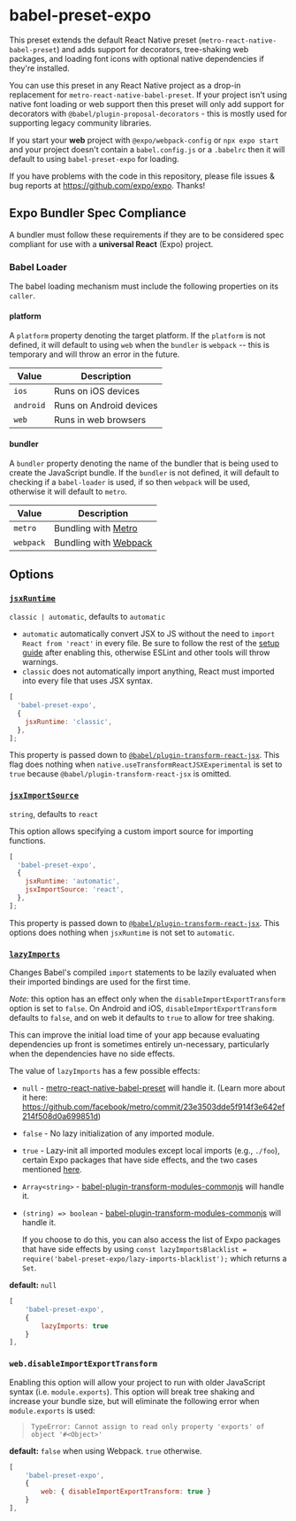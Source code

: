 # babel-preset-expo

This preset extends the default React Native preset (`metro-react-native-babel-preset`) and adds support for decorators, tree-shaking web packages, and loading font icons with optional native dependencies if they're installed.

You can use this preset in any React Native project as a drop-in replacement for `metro-react-native-babel-preset`. If your project isn't using native font loading or web support then this preset will only add support for decorators with `@babel/plugin-proposal-decorators` - this is mostly used for supporting legacy community libraries.

If you start your **web** project with `@expo/webpack-config` or `npx expo start` and your project doesn't contain a `babel.config.js` or a `.babelrc` then it will default to using `babel-preset-expo` for loading.

If you have problems with the code in this repository, please file issues & bug reports
at https://github.com/expo/expo. Thanks!

## Expo Bundler Spec Compliance

A bundler must follow these requirements if they are to be considered spec compliant for use with a **universal React** (Expo) project.

### Babel Loader

The babel loading mechanism must include the following properties on its `caller`.

#### platform

A `platform` property denoting the target platform. If the `platform` is not defined, it will default to using `web` when the `bundler` is `webpack` -- this is temporary and will throw an error in the future.

| Value     | Description             |
| --------- | ----------------------- |
| `ios`     | Runs on iOS devices     |
| `android` | Runs on Android devices |
| `web`     | Runs in web browsers    |

#### bundler

A `bundler` property denoting the name of the bundler that is being used to create the JavaScript bundle.
If the `bundler` is not defined, it will default to checking if a `babel-loader` is used, if so then `webpack` will be used, otherwise it will default to `metro`.

| Value     | Description                      |
| --------- | -------------------------------- |
| `metro`   | Bundling with [Metro][metro]     |
| `webpack` | Bundling with [Webpack][webpack] |

[metro]: https://facebook.github.io/metro/
[webpack]: https://webpack.js.org/

## Options

### [`jsxRuntime`](https://babeljs.io/docs/en/babel-plugin-transform-react-jsx#runtime)

`classic | automatic`, defaults to `automatic`

- `automatic` automatically convert JSX to JS without the need to `import React from 'react'` in every file. Be sure to follow the rest of the [setup guide](https://reactjs.org/blog/2020/09/22/introducing-the-new-jsx-transform.html#how-to-upgrade-to-the-new-jsx-transform) after enabling this, otherwise ESLint and other tools will throw warnings.
- `classic` does not automatically import anything, React must imported into every file that uses JSX syntax.

```js
[
  'babel-preset-expo',
  {
    jsxRuntime: 'classic',
  },
];
```

This property is passed down to [`@babel/plugin-transform-react-jsx`](https://babeljs.io/docs/en/babel-plugin-transform-react-jsx). This flag does nothing when `native.useTransformReactJSXExperimental` is set to `true` because `@babel/plugin-transform-react-jsx` is omitted.

### [`jsxImportSource`](https://babeljs.io/docs/en/babel-plugin-transform-react-jsx#importsource)

`string`, defaults to `react`

This option allows specifying a custom import source for importing functions.

```js
[
  'babel-preset-expo',
  {
    jsxRuntime: 'automatic',
    jsxImportSource: 'react',
  },
];
```

This property is passed down to [`@babel/plugin-transform-react-jsx`](https://babeljs.io/docs/en/babel-plugin-transform-react-jsx). This options does nothing when `jsxRuntime` is not set to `automatic`.

### [`lazyImports`](https://babeljs.io/docs/en/babel-plugin-transform-modules-commonjs#lazy)

Changes Babel's compiled `import` statements to be lazily evaluated when their imported bindings are used for the first time.

_Note:_ this option has an effect only when the `disableImportExportTransform` option is set to `false`. On Android and iOS, `disableImportExportTransform` defaults to `false`, and on web it defaults to `true` to allow for tree shaking.

This can improve the initial load time of your app because evaluating dependencies up front is sometimes entirely un-necessary, particularly when the dependencies have no side effects.

The value of `lazyImports` has a few possible effects:

- `null` - [metro-react-native-babel-preset](https://github.com/facebook/metro/tree/master/packages/metro-react-native-babel-preset) will handle it. (Learn more about it here: https://github.com/facebook/metro/commit/23e3503dde5f914f3e642ef214f508d0a699851d)

- `false` - No lazy initialization of any imported module.

- `true` - Lazy-init all imported modules except local imports (e.g., `./foo`), certain Expo packages that have side effects, and the two cases mentioned [here](https://babeljs.io/docs/en/babel-plugin-transform-modules-commonjs#lazy).

- `Array<string>` - [babel-plugin-transform-modules-commonjs](https://babeljs.io/docs/en/babel-plugin-transform-modules-commonjs#lazy) will handle it.

- `(string) => boolean` - [babel-plugin-transform-modules-commonjs](https://babeljs.io/docs/en/babel-plugin-transform-modules-commonjs#lazy) will handle it.

  If you choose to do this, you can also access the list of Expo packages that have side effects by using `const lazyImportsBlacklist = require('babel-preset-expo/lazy-imports-blacklist');` which returns a `Set`.

**default:** `null`

```js
[
    'babel-preset-expo',
    {
        lazyImports: true
    }
],
```

### `web.disableImportExportTransform`

Enabling this option will allow your project to run with older JavaScript syntax (i.e. `module.exports`). This option will break tree shaking and increase your bundle size, but will eliminate the following error when `module.exports` is used:

> `TypeError: Cannot assign to read only property 'exports' of object '#<Object>'`

**default:** `false` when using Webpack. `true` otherwise.

```js
[
    'babel-preset-expo',
    {
        web: { disableImportExportTransform: true }
    }
],
```
